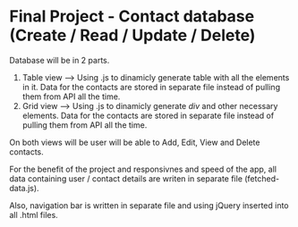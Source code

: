 # Final Project - Contact database (Create / Read / Update / Delete)

Database will be in 2 parts. 

1. Table view --> Using .js to dinamicly generate table with all the elements in it. Data for the contacts are stored in separate file instead of pulling them from API all the time.
2. Grid view --> Using .js to dinamicly generate *div* and other necessary elements. Data for the contacts are stored in separate file instead of pulling them from API all the time.

On both views will be user will be able to Add, Edit, View and Delete contacts. 

For the benefit of the project and responsivnes and speed of the app, all data containing user / contact details are writen in separate file (fetched-data.js).

Also, navigation bar is written in separate file and using jQuery inserted into all .html files. 


